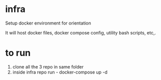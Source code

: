 # infra

Setup docker environment for orientation

It will host docker files, docker compose config, utility bash scripts, etc,.

# to run

1. clone all the 3 repo in same folder
2. inside infra repo run - docker-compose up -d
